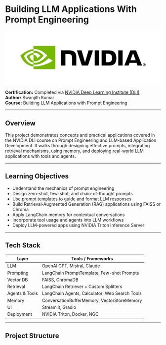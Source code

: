 # Building LLM Applications With Prompt Engineering

![NVIDIA Header](https://github.com/Swanjith/Building-LLM-Applications-With-Prompt-Engineering/blob/main/nvidia_header.png?raw=true)

**Certification:** Completed via [NVIDIA Deep Learning Institute (DLI)](https://courses.nvidia.com/)  
**Author:** Swanjith Kumar  
**Course:** Building LLM Applications with Prompt Engineering

---

## Overview

This project demonstrates concepts and practical applications covered in the NVIDIA DLI course on Prompt Engineering and LLM-based Application Development. It walks through designing effective prompts, integrating retrieval mechanisms, using memory, and deploying real-world LLM applications with tools and agents.

---

## Learning Objectives

- Understand the mechanics of prompt engineering
- Design zero-shot, few-shot, and chain-of-thought prompts
- Use prompt templates to guide and format LLM responses
- Build Retrieval-Augmented Generation (RAG) applications using FAISS or Chroma
- Apply LangChain memory for contextual conversations
- Incorporate tool usage and agents into LLM workflows
- Deploy LLM-powered apps using NVIDIA Triton Inference Server

---

## Tech Stack

| Layer            | Tools / Frameworks                               |
|------------------|--------------------------------------------------|
| LLM              | OpenAI GPT, Mistral, Claude                      |
| Prompting        | LangChain PromptTemplate, Few-shot Prompts       |
| Vector DB        | FAISS, ChromaDB                                  |
| Retrieval        | LangChain Retriever + Custom Splitters           |
| Agents & Tools   | LangChain Agents, Calculator, Web Search Tools   |
| Memory           | ConversationBufferMemory, VectorStoreMemory      |
| UI               | Streamlit, Gradio                                |
| Deployment       | NVIDIA Triton, Docker, NGC                       |

---

## Project Structure

